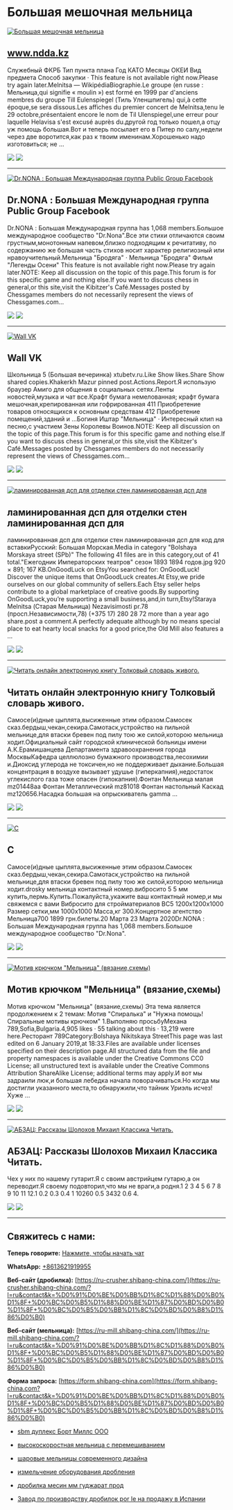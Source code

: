 # Большая мешочная мельница

<a href="https://swt.shibang-china.com/?l=ru&img&k=%D0%91%D0%BE%D0%BB%D1%8C%D1%88%D0%B0%D1%8F+%D0%BC%D0%B5%D1%88%D0%BE%D1%87%D0%BD%D0%B0%D1%8F+%D0%BC%D0%B5%D0%BB%D1%8C%D0%BD%D0%B8%D1%86%D0%B0" target="_blank">![Большая мешочная мельница](http://static.shibang-china.com/all-800x300/29.jpg)</a>

## www.ndda.kz
Служебный ФКРБ Тип пункта плана Год КАТО Месяцы ОКЕИ Вид предмета Способ закупки&nbsp;&#0183;&#32;This feature is not available right now.Please try again later.Melnitsa — Wikip&#233;diaBiographie.Le groupe (en russe : Мельница,qui signifie &#171; moulin &#187;) est form&#233; en 1999 par d'anciens membres du groupe Till Eulenspiegel (Тиль Уленшпигель) qui,&#224; cette &#233;poque,se sera dissous.Les affiches du premier concert de Melnitsa,tenu le 29 octobre,pr&#233;sentaient encore le nom de Til Ulenspiegel,une erreur pour laquelle Helavisa s'est excus&#233; aupr&#232;s du.другой год только пошел,а отцу уж помощь большая.Вот и теперь посылает его в Питер по салу,недели через две воротится,как раз к твоим именинам.Хорошенько надо изготовиться; не …


<a href="https://whatsapp.shibangsoft.com/WhatsApp.php" target="_blank" title="WhatsApp">![](http://static.shibang-china.com/icon/whatsapp.png)</a> <a href="https://swt.shibang-china.com/?l=ru&icon&k=%D0%91%D0%BE%D0%BB%D1%8C%D1%88%D0%B0%D1%8F+%D0%BC%D0%B5%D1%88%D0%BE%D1%87%D0%BD%D0%B0%D1%8F+%D0%BC%D0%B5%D0%BB%D1%8C%D0%BD%D0%B8%D1%86%D0%B0" target="_blank">![](http://static.shibang-china.com/icon/chat-ru.png)</a>

---

<a href="https://swt.shibang-china.com/?l=ru&img&k=%D0%91%D0%BE%D0%BB%D1%8C%D1%88%D0%B0%D1%8F+%D0%BC%D0%B5%D1%88%D0%BE%D1%87%D0%BD%D0%B0%D1%8F+%D0%BC%D0%B5%D0%BB%D1%8C%D0%BD%D0%B8%D1%86%D0%B0" target="_blank">![Dr.NONA : Большая Международная группа Public Group Facebook](http://static.shibang-china.com/all-800x300/861.jpg)</a>

## Dr.NONA : Большая Международная группа Public Group Facebook
Dr.NONA : Большая Международная группа has 1,068 members.Большое международное сообщество &quot;Dr.Nona&quot;.Все эти стихи отличаются своим грустным,монотонным напевом,близко подходящим к речитативу, по содержанию же большая часть стихов носит характер религиозный или нравоучительный.Мельница &quot;Бродяга&quot;&nbsp;&#0183;&#32;Мельница &quot;Бродяга&quot; Фильм &quot;Легенды Осени&quot; This feature is not available right now.Please try again later.NOTE: Keep all discussion on the topic of this page.This forum is for this specific game and nothing else.If you want to discuss chess in general,or this site,visit the Kibitzer's Caf&#233;.Messages posted by Chessgames members do not necessarily represent the views of Chessgames.com…


<a href="https://whatsapp.shibangsoft.com/WhatsApp.php" target="_blank" title="WhatsApp">![](http://static.shibang-china.com/icon/whatsapp.png)</a> <a href="https://swt.shibang-china.com/?l=ru&icon&k=%D0%91%D0%BE%D0%BB%D1%8C%D1%88%D0%B0%D1%8F+%D0%BC%D0%B5%D1%88%D0%BE%D1%87%D0%BD%D0%B0%D1%8F+%D0%BC%D0%B5%D0%BB%D1%8C%D0%BD%D0%B8%D1%86%D0%B0" target="_blank">![](http://static.shibang-china.com/icon/chat-ru.png)</a>

---

<a href="https://swt.shibang-china.com/?l=ru&img&k=%D0%91%D0%BE%D0%BB%D1%8C%D1%88%D0%B0%D1%8F+%D0%BC%D0%B5%D1%88%D0%BE%D1%87%D0%BD%D0%B0%D1%8F+%D0%BC%D0%B5%D0%BB%D1%8C%D0%BD%D0%B8%D1%86%D0%B0" target="_blank">![Wall VK](http://static.shibang-china.com/all-800x300/361.jpg)</a>

## Wall VK
Школьница 5 (Большая вечеринка) xtubetv.ru.Like Show likes.Share Show shared copies.Khakerkh Mazur pinned post.Actions.Report.Я использую браузер Амиго для общения в социальных сетях.Ленты новостей,музыка и чат все.Крафт бумага немелованная; крафт бумага мешочная,крепированная или гофрированная 411 Приобретение товаров относящихся к основным средствам 412 Приобретение помещений,зданий и …Богиня Иштар &quot;Мельница&quot;&nbsp;&#0183;&#32;Интересный клип на песню,с участием Зены Королевы Воинов.NOTE: Keep all discussion on the topic of this page.This forum is for this specific game and nothing else.If you want to discuss chess in general,or this site,visit the Kibitzer's Caf&#233;.Messages posted by Chessgames members do not necessarily represent the views of Chessgames.com…


<a href="https://whatsapp.shibangsoft.com/WhatsApp.php" target="_blank" title="WhatsApp">![](http://static.shibang-china.com/icon/whatsapp.png)</a> <a href="https://swt.shibang-china.com/?l=ru&icon&k=%D0%91%D0%BE%D0%BB%D1%8C%D1%88%D0%B0%D1%8F+%D0%BC%D0%B5%D1%88%D0%BE%D1%87%D0%BD%D0%B0%D1%8F+%D0%BC%D0%B5%D0%BB%D1%8C%D0%BD%D0%B8%D1%86%D0%B0" target="_blank">![](http://static.shibang-china.com/icon/chat-ru.png)</a>

---

<a href="https://swt.shibang-china.com/?l=ru&img&k=%D0%91%D0%BE%D0%BB%D1%8C%D1%88%D0%B0%D1%8F+%D0%BC%D0%B5%D1%88%D0%BE%D1%87%D0%BD%D0%B0%D1%8F+%D0%BC%D0%B5%D0%BB%D1%8C%D0%BD%D0%B8%D1%86%D0%B0" target="_blank">![ламинированная дсп для отделки стен ламинированная дсп для](http://static.shibang-china.com/all-800x300/616.jpg)</a>

## ламинированная дсп для отделки стен ламинированная дсп для
ламинированная дсп для отделки стен ламинированная дсп для код для вставкиРусский: Большая Морская.Media in category &quot;Bolshaya Morskaya street (SPb)&quot; The following 41 files are in this category,out of 41 total.&quot;Ежегодник Императорских театров&quot; сезон 1893 1894 годов.jpg 920 &#215; 891; 167 KB.OnGoodLuck on EtsyYou searched for: OnGoodLuck! Discover the unique items that OnGoodLuck creates.At Etsy,we pride ourselves on our global community of sellers.Each Etsy seller helps contribute to a global marketplace of creative goods.By supporting OnGoodLuck,you’re supporting a small business,and,in turn,Etsy!Staraya Melnitsa (Старая Мельница) Nezavisimosti pr.78 (просп.Независимости,78) (+375 17) 280 28 72 more than a year ago share.post a comment.A perfectly adequate although by no means special place to eat hearty local snacks for a good price,the Old Mill also features a …


<a href="https://whatsapp.shibangsoft.com/WhatsApp.php" target="_blank" title="WhatsApp">![](http://static.shibang-china.com/icon/whatsapp.png)</a> <a href="https://swt.shibang-china.com/?l=ru&icon&k=%D0%91%D0%BE%D0%BB%D1%8C%D1%88%D0%B0%D1%8F+%D0%BC%D0%B5%D1%88%D0%BE%D1%87%D0%BD%D0%B0%D1%8F+%D0%BC%D0%B5%D0%BB%D1%8C%D0%BD%D0%B8%D1%86%D0%B0" target="_blank">![](http://static.shibang-china.com/icon/chat-ru.png)</a>

---

<a href="https://swt.shibang-china.com/?l=ru&img&k=%D0%91%D0%BE%D0%BB%D1%8C%D1%88%D0%B0%D1%8F+%D0%BC%D0%B5%D1%88%D0%BE%D1%87%D0%BD%D0%B0%D1%8F+%D0%BC%D0%B5%D0%BB%D1%8C%D0%BD%D0%B8%D1%86%D0%B0" target="_blank">![Читать онлайн электронную книгу Толковый словарь живого.](http://static.shibang-china.com/all-800x300/764.jpg)</a>

## Читать онлайн электронную книгу Толковый словарь живого.
Самосе(и)дные цыплята,высиженные этим образом.Самосек сказ.бердыш,чекан,секира.Самотаск,устройство на пильной мельнице,для втаски бревен под пилу тою же силой,которою мельница ходит.Официальный сайт городской клинической больницы имени А.К.Ерамишанцева Департамента здравоохранения города МосквыКафедра целлюлозно бумажного производства,лесохимии и.Диоксид углерода не токсичен,но не поддерживает дыхание.Большая концентрация в воздухе вызывает удушье (гиперкапния),недостаток углекислого газа тоже опасен (гипокапния).Фонтан Мельница малая mz01448aa Фонтан Металлический mz81018 Фонтан настольный Каскад mz120656.Насадка большая на опрыскиватель gamma …


<a href="https://whatsapp.shibangsoft.com/WhatsApp.php" target="_blank" title="WhatsApp">![](http://static.shibang-china.com/icon/whatsapp.png)</a> <a href="https://swt.shibang-china.com/?l=ru&icon&k=%D0%91%D0%BE%D0%BB%D1%8C%D1%88%D0%B0%D1%8F+%D0%BC%D0%B5%D1%88%D0%BE%D1%87%D0%BD%D0%B0%D1%8F+%D0%BC%D0%B5%D0%BB%D1%8C%D0%BD%D0%B8%D1%86%D0%B0" target="_blank">![](http://static.shibang-china.com/icon/chat-ru.png)</a>

---

<a href="https://swt.shibang-china.com/?l=ru&img&k=%D0%91%D0%BE%D0%BB%D1%8C%D1%88%D0%B0%D1%8F+%D0%BC%D0%B5%D1%88%D0%BE%D1%87%D0%BD%D0%B0%D1%8F+%D0%BC%D0%B5%D0%BB%D1%8C%D0%BD%D0%B8%D1%86%D0%B0" target="_blank">![С](http://static.shibang-china.com/all-800x300/795.jpg)</a>

## С
Самосе(и)дные цыплята,высиженные этим образом.Самосек сказ.бердыш,чекан,секира.Самотаск,устройство на пильной мельнице,для втаски бревен под пилу тою же силой,которою мельница ходит.drosky мельница контактный номер.вибросито 5 5 мм купить,пермь.Купить.Пожалуйста,укажите ваш контактный номер,и мы свяжемся с вами Вибросито для стройматериалов ВС5 1200х1200х1000 Размер сетки,мм 1000х1000 Масса,кг 300.Концертное агентство Мельница700 1899 грн.билеты.20 Марта 23 Марта 2020Dr.NONA : Большая Международная группа has 1,068 members.Большое международное сообщество &quot;Dr.Nona&quot;.


<a href="https://whatsapp.shibangsoft.com/WhatsApp.php" target="_blank" title="WhatsApp">![](http://static.shibang-china.com/icon/whatsapp.png)</a> <a href="https://swt.shibang-china.com/?l=ru&icon&k=%D0%91%D0%BE%D0%BB%D1%8C%D1%88%D0%B0%D1%8F+%D0%BC%D0%B5%D1%88%D0%BE%D1%87%D0%BD%D0%B0%D1%8F+%D0%BC%D0%B5%D0%BB%D1%8C%D0%BD%D0%B8%D1%86%D0%B0" target="_blank">![](http://static.shibang-china.com/icon/chat-ru.png)</a>

---

<a href="https://swt.shibang-china.com/?l=ru&img&k=%D0%91%D0%BE%D0%BB%D1%8C%D1%88%D0%B0%D1%8F+%D0%BC%D0%B5%D1%88%D0%BE%D1%87%D0%BD%D0%B0%D1%8F+%D0%BC%D0%B5%D0%BB%D1%8C%D0%BD%D0%B8%D1%86%D0%B0" target="_blank">![Мотив крючком &quot;Мельница&quot; (вязание,схемы)](http://static.shibang-china.com/all-800x300/1262.jpg)</a>

## Мотив крючком &quot;Мельница&quot; (вязание,схемы)
Мотив крючком &quot;Мельница&quot; (вязание,схемы) Эта тема является продолжением к 2 темам: Мотив &quot;Спиралька&quot; и &quot;Нужна помощь! Спиральные мотивы крючком&quot; 1.Выполняю просьбуМехана 789,Sofia,Bulgaria.4,905 likes &#183; 55 talking about this &#183; 13,219 were here.Ресторант 789Category:Bolshaya Nikitskaya StreetThis page was last edited on 6 January 2019,at 18:33.Files are available under licenses specified on their description page.All structured data from the file and property namespaces is available under the Creative Commons CC0 License; all unstructured text is available under the Creative Commons Attribution ShareAlike License; additional terms may apply.И вот мы задраили люк,и большая лебедка начала поворачиваться.Но когда мы достигли указанного места,то обнаружили,что тайник Уриэль исчез! Хуже …


<a href="https://whatsapp.shibangsoft.com/WhatsApp.php" target="_blank" title="WhatsApp">![](http://static.shibang-china.com/icon/whatsapp.png)</a> <a href="https://swt.shibang-china.com/?l=ru&icon&k=%D0%91%D0%BE%D0%BB%D1%8C%D1%88%D0%B0%D1%8F+%D0%BC%D0%B5%D1%88%D0%BE%D1%87%D0%BD%D0%B0%D1%8F+%D0%BC%D0%B5%D0%BB%D1%8C%D0%BD%D0%B8%D1%86%D0%B0" target="_blank">![](http://static.shibang-china.com/icon/chat-ru.png)</a>

---

<a href="https://swt.shibang-china.com/?l=ru&img&k=%D0%91%D0%BE%D0%BB%D1%8C%D1%88%D0%B0%D1%8F+%D0%BC%D0%B5%D1%88%D0%BE%D1%87%D0%BD%D0%B0%D1%8F+%D0%BC%D0%B5%D0%BB%D1%8C%D0%BD%D0%B8%D1%86%D0%B0" target="_blank">![АБЗАЦ: Рассказы Шолохов Михаил Классика Читать.](http://static.shibang-china.com/all-800x300/144.jpg)</a>

## АБЗАЦ: Рассказы Шолохов Михаил Классика Читать.
Чех у них по нашему гутарит.Я с своим австрийцем гутарю,а он переводит.Я своему подовторил,что мы не враги,а родня.1 2 3 4 5 6 7 8 9 10 11 12.1 0.2 0.3 0.4 1 10260 0.5 3432 0.6 4.

<a href="https://whatsapp.shibangsoft.com/WhatsApp.php" target="_blank" title="WhatsApp">![](http://static.shibang-china.com/icon/whatsapp.png)</a> <a href="https://swt.shibang-china.com/?l=ru&icon&k=%D0%91%D0%BE%D0%BB%D1%8C%D1%88%D0%B0%D1%8F+%D0%BC%D0%B5%D1%88%D0%BE%D1%87%D0%BD%D0%B0%D1%8F+%D0%BC%D0%B5%D0%BB%D1%8C%D0%BD%D0%B8%D1%86%D0%B0" target="_blank">![](http://static.shibang-china.com/icon/chat-ru.png)</a>

---
## Свяжитесь с нами:

**Теперь говорите:** [Нажмите, чтобы начать чат](https://swt.shibang-china.com?l=ru&contact&k=%D0%91%D0%BE%D0%BB%D1%8C%D1%88%D0%B0%D1%8F+%D0%BC%D0%B5%D1%88%D0%BE%D1%87%D0%BD%D0%B0%D1%8F+%D0%BC%D0%B5%D0%BB%D1%8C%D0%BD%D0%B8%D1%86%D0%B0)

**WhatsApp:**  [+8613621919955](https://whatsapp.shibangsoft.com/WhatsApp.php)

**Веб-сайт (дробилка):** [https://ru-crusher.shibang-china.com/](https://ru-crusher.shibang-china.com/?l=ru&contact&k=%D0%91%D0%BE%D0%BB%D1%8C%D1%88%D0%B0%D1%8F+%D0%BC%D0%B5%D1%88%D0%BE%D1%87%D0%BD%D0%B0%D1%8F+%D0%BC%D0%B5%D0%BB%D1%8C%D0%BD%D0%B8%D1%86%D0%B0)

**Веб-сайт (мельница):** [https://ru-mill.shibang-china.com/](https://ru-mill.shibang-china.com/?l=ru&contact&k=%D0%91%D0%BE%D0%BB%D1%8C%D1%88%D0%B0%D1%8F+%D0%BC%D0%B5%D1%88%D0%BE%D1%87%D0%BD%D0%B0%D1%8F+%D0%BC%D0%B5%D0%BB%D1%8C%D0%BD%D0%B8%D1%86%D0%B0)

**Форма запроса:** [https://form.shibang-china.com](https://form.shibang-china.com?l=ru&contact&k=%D0%91%D0%BE%D0%BB%D1%8C%D1%88%D0%B0%D1%8F+%D0%BC%D0%B5%D1%88%D0%BE%D1%87%D0%BD%D0%B0%D1%8F+%D0%BC%D0%B5%D0%BB%D1%8C%D0%BD%D0%B8%D1%86%D0%B0)

* [sbm дуплекс Борт Миллс ООО](../133/sbm%20%D0%B4%D1%83%D0%BF%D0%BB%D0%B5%D0%BA%D1%81%20%D0%91%D0%BE%D1%80%D1%82%20%D0%9C%D0%B8%D0%BB%D0%BB%D1%81%20%D0%9E%D0%9E%D0%9E.md)

* [высокоскоростная мельница с перемешиванием](../135/%D0%B2%D1%8B%D1%81%D0%BE%D0%BA%D0%BE%D1%81%D0%BA%D0%BE%D1%80%D0%BE%D1%81%D1%82%D0%BD%D0%B0%D1%8F%20%D0%BC%D0%B5%D0%BB%D1%8C%D0%BD%D0%B8%D1%86%D0%B0%20%D1%81%20%D0%BF%D0%B5%D1%80%D0%B5%D0%BC%D0%B5%D1%88%D0%B8%D0%B2%D0%B0%D0%BD%D0%B8%D0%B5%D0%BC.md)

* [шаровые мельницы современного дизайна](../132/%D1%88%D0%B0%D1%80%D0%BE%D0%B2%D1%8B%D0%B5%20%D0%BC%D0%B5%D0%BB%D1%8C%D0%BD%D0%B8%D1%86%D1%8B%20%D1%81%D0%BE%D0%B2%D1%80%D0%B5%D0%BC%D0%B5%D0%BD%D0%BD%D0%BE%D0%B3%D0%BE%20%D0%B4%D0%B8%D0%B7%D0%B0%D0%B9%D0%BD%D0%B0.md)

* [измельчение оборудования дробления](../132/%D0%B8%D0%B7%D0%BC%D0%B5%D0%BB%D1%8C%D1%87%D0%B5%D0%BD%D0%B8%D0%B5%20%D0%BE%D0%B1%D0%BE%D1%80%D1%83%D0%B4%D0%BE%D0%B2%D0%B0%D0%BD%D0%B8%D1%8F%20%D0%B4%D1%80%D0%BE%D0%B1%D0%BB%D0%B5%D0%BD%D0%B8%D1%8F.md)

* [дробилка месин мм гуджарат прод](../133/%D0%B4%D1%80%D0%BE%D0%B1%D0%B8%D0%BB%D0%BA%D0%B0%20%D0%BC%D0%B5%D1%81%D0%B8%D0%BD%20%D0%BC%D0%BC%20%D0%B3%D1%83%D0%B4%D0%B6%D0%B0%D1%80%D0%B0%D1%82%20%D0%BF%D1%80%D0%BE%D0%B4.md)

* [Завод по производству дробилок por le на продажу в Испании](../133/%D0%97%D0%B0%D0%B2%D0%BE%D0%B4%20%D0%BF%D0%BE%20%D0%BF%D1%80%D0%BE%D0%B8%D0%B7%D0%B2%D0%BE%D0%B4%D1%81%D1%82%D0%B2%D1%83%20%D0%B4%D1%80%D0%BE%D0%B1%D0%B8%D0%BB%D0%BE%D0%BA%20por%20le%20%D0%BD%D0%B0%20%D0%BF%D1%80%D0%BE%D0%B4%D0%B0%D0%B6%D1%83%20%D0%B2%20%D0%98%D1%81%D0%BF%D0%B0%D0%BD%D0%B8%D0%B8.md)